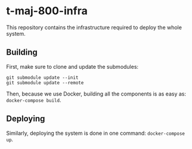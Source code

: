 # t-maj-800-infra

This repository contains the infrastructure required to deploy the whole system.

## Building

First, make sure to clone and update the submodules:

```
git submodule update --init
git submodule update --remote
```

Then, because we use Docker, building all the components is as easy as: `docker-compose build`.

## Deploying

Similarly, deploying the system is done in one command: `docker-compose up`.
